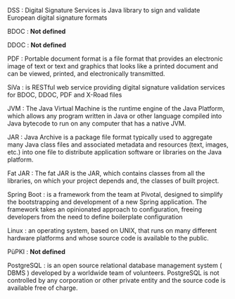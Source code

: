 <!--# Definition:-->

DSS
: Digital Signature Services is Java library to sign and validate European digital signature formats

BDOC
: **Not defined**

DDOC
: **Not defined**

PDF
: Portable document format is a file format that provides an electronic image of text or text and graphics that
  looks like a printed document and can be viewed, printed, and electronically transmitted.

SiVa
: is RESTful web service providing digital signature validation services for BDOC, DDOC, PDF and X-Road
  files

JVM
: The Java Virtual Machine is the runtime engine of the Java Platform, which
  allows any program written in Java or other language compiled into Java bytecode to run on any
  computer that has a native JVM.

JAR
: Java Archive is a package file format typically used to aggregate many Java class files and associated metadata
  and resources (text, images, etc.) into one file to distribute application software or libraries on the Java platform.

Fat JAR
: The fat JAR is the JAR, which contains classes from all the libraries, on which your project depends and,
  the classes of built project.

Spring Boot
: is a framework from the team at Pivotal, designed to simplify the bootstrapping and development of a new
  Spring application. The framework takes an opinionated approach to configuration, freeing developers from the
  need to define boilerplate configuration

Linux
: an operating system, based on UNIX, that runs on many different hardware platforms and whose source
  code is available to the public.

PüPKI
: **Not defined**

PostgreSQL
:  is an open source relational database management system ( DBMS ) developed by a worldwide team of volunteers.
   PostgreSQL is not controlled by any corporation or other private entity and the source code is available
   free of charge.
